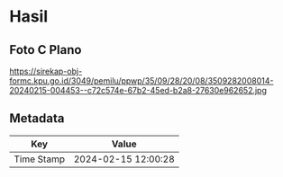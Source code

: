 # Hasil

## Foto C Plano

https://sirekap-obj-formc.kpu.go.id/3049/pemilu/ppwp/35/09/28/20/08/3509282008014-20240215-004453--c72c574e-67b2-45ed-b2a8-27630e962652.jpg


## Metadata

| Key        | Value               |
| ---------- | ------------------- |
| Time Stamp | 2024-02-15 12:00:28 |



